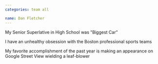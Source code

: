 ```yaml
---
categories: team all

name: Dan Fletcher
---
```


My Senior Superlative in High School was "Biggest Car"

I have an unhealthy obsession with the Boston professional sports teams

My favorite accomplishment of the past year is making an appearance on Google Street View wielding a leaf-blower
